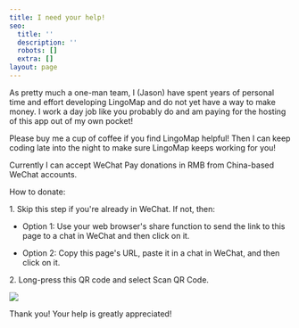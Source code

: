 ```yaml
---
title: I need your help!
seo:
  title: ''
  description: ''
  robots: []
  extra: []
layout: page
---
```

As pretty much a one-man team, I (Jason) have spent years of personal time and effort developing LingoMap and do not yet have a way to make money. I work a day job like you probably do and am paying for the hosting of this app out of my own pocket!

Please buy me a cup of coffee if you find LingoMap helpful! Then I can keep coding late into the night to make sure LingoMap keeps working for you!

Currently I can accept WeChat Pay donations in RMB from China-based WeChat accounts.

How to donate:

1\. Skip this step if you're already in WeChat. If not, then:

*   Option 1: Use your web browser's share function to send the link to this page to a chat in WeChat and then click on it.

*   Option 2: Copy this page's URL, paste it in a chat in WeChat, and then click on it.

2\. Long-press this QR code and select Scan QR Code.

![](/images/WechatPayMe-6ca3ed47.jpeg)

Thank you! Your help is greatly appreciated!
